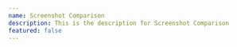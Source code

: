 ```yaml
---
name: Screenshot Comparison
description: This is the description for Screenshot Comparison
featured: false
---
```

